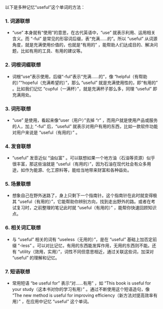 以下是多种记忆“useful”这个单词的方法：

### 1. 词源联想
 - “use” 本身就有“使用”的意思，在古代英语中，“use” 就表示利用、运用相关含义。而 “-ful” 是常见的形容词后缀，表“充满……的”。所以 “useful” 从词源角度，就是充满使用价值的，也就是“有用的” ，能帮助人们达成目的、解决问题，比如有用的工具、有用的建议等。

### 2. 词根词缀联想
 - 词根“use”表示使用，后缀“-ful”表示“充满……的”，像 “helpful（有帮助的）”“hopeful（充满希望的）”，那么 “useful” 就是充满使用性的，即“有用的” 。比如我们记忆 “cupful（一满杯）”，就是充满杯子那么多，同理 “useful” 即充满用处。

### 3. 词形联想
 - “use” 是使用，看起来像“user（用户）”去掉 “r” ，而用户就是使用产品或服务的人，加上 “-ful” 后，“useful” 就表示对用户有用的东西，比如一款软件功能对用户来说是 “useful（有用的）” 。

### 4. 发音联想
 - “useful” 发音近似 “油似富” 。可以联想如果一个地方油（石油等资源）似乎很丰富，那这些油就是 “useful（有用的）”，因为石油在现代社会有众多用途，如作为能源、化工原料等，能给当地带来财富和各种益处。

### 5. 场景联想
 - 想象自己在野外迷路了，身上只剩下一个指南针。这个指南针在此时就变得极其 “useful（有用的）”，它能帮助你辨别方向，找到走出野外的路。或者在考试复习时，之前整理的笔记此时就 “useful（有用的）” ，能帮你快速回顾知识点。

### 6. 相关词汇联想
 - 与 “useful” 相关的词有 “useless（无用的）”，是在 “useful” 基础上加否定前缀 “-less” 。可以对比记忆，有用的东西能发挥作用，无用的东西则不能。还有 “utility（效用，实用）”，词性不同但意思相近，通过关联这些词，加深对 “useful” 的理解和记忆。

### 7. 短语联想
 - 常用短语 “be useful for” 表示“对……有用” ，如 “This book is useful for your study（这本书对你的学习有用）” 。通过不断使用这个短语造句，像 “The new method is useful for improving efficiency（新方法对提高效率有用）” ，在应用中记忆 “useful” 这个单词。 